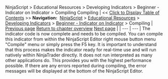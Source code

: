﻿
NinjaScript > Educational Resources > Developing Indicators > Beginner - Indicator on Indicator > Compiling
Compiling
| << [Click to Display Table of Contents](compiling2.md) >> **Navigation:**     [NinjaScript](ninjascript-1.md) > [Educational Resources](educational_resources-1.md) > [Developing Indicators](developing_indicators-1.md) > [Beginner - Indicator on Indicator](beginner_-_indicator_on_indica-1.md) > Compiling | [Previous page](entering_calculation_logic2-1.md) [Return to chapter overview](beginner_-_indicator_on_indica-1.md) [Next page](using2-1.md) |
| --- | --- |
The indicator code is now complete and needs to be compiled. You can compile this indicator from within the NinjaScript Editor right mouse button menu "Compile" menu or simply press the F5 key. It is important to understand that this process makes the indicator ready for real-time use and will run natively within NinjaTrader directly. It does not run interpreted as many other applications do. This provides you with the highest performance possible. If there are any errors reported during compiling, the error messages will be displayed at the bottom of the NinjaScript Editor.

